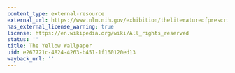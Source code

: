 ```yaml
---
content_type: external-resource
external_url: https://www.nlm.nih.gov/exhibition/theliteratureofprescription/exhibitionAssets/digitalDocs/The-Yellow-Wall-Paper.pdf
has_external_license_warning: true
license: https://en.wikipedia.org/wiki/All_rights_reserved
status: ''
title: The Yellow Wallpaper
uid: e267721c-4824-4263-b451-1f160120ed13
wayback_url: ''
---
```


